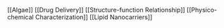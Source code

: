 [[Algae]]
[[Drug Delivery]]
[[Structure-function Relationship]]
[[Physico-chemical Characterization]]
[[Lipid Nanocarriers]]
